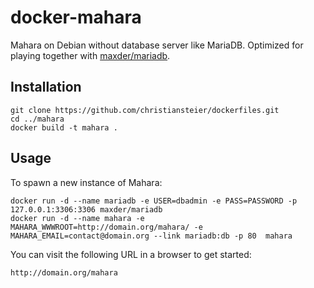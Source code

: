 docker-mahara
=============

Mahara on Debian without database server like MariaDB.
Optimized for playing together with [maxder/mariadb](https://hub.docker.com/r/maxder/mariadb/).

## Installation

```
git clone https://github.com/christiansteier/dockerfiles.git
cd ../mahara
docker build -t mahara .
```

## Usage

To spawn a new instance of Mahara:

```
docker run -d --name mariadb -e USER=dbadmin -e PASS=PASSWORD -p 127.0.0.1:3306:3306 maxder/mariadb
docker run -d --name mahara -e MAHARA_WWWROOT=http://domain.org/mahara/ -e MAHARA_EMAIL=contact@domain.org --link mariadb:db -p 80  mahara
```

You can visit the following URL in a browser to get started:

```
http://domain.org/mahara
```
